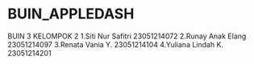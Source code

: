 # BUIN_APPLEDASH
BUIN 3 KELOMPOK 2
1.Siti Nur Safitri 23051214072
2.Runay Anak Elang 23051214097
3.Renata Vania Y. 23051214104
4.Yuliana Lindah K. 23051214201
